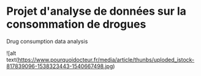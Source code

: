# Projet d'analyse de données sur la consommation de drogues
Drug consumption data analysis

![alt text(https://www.pourquoidocteur.fr/media/article/thunbs/uploded_istock-817839096-1538323443-1540667498.jpg)
